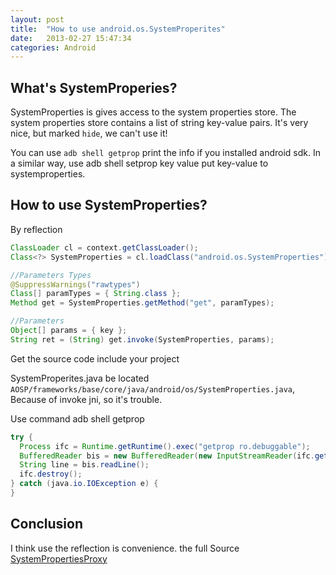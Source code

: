 ```yaml
---
layout: post
title:  "How to use android.os.SystemProperites"
date:   2013-02-27 15:47:34
categories: Android
---
```


What's SystemProperies?
-----------------------

SystemProperties is gives access to the system properties store. The system properties store contains a list of string key-value pairs. It's very nice, but marked `hide`, we can't use it!

You can use `adb shell getprop` print the info if you installed android sdk. In a similar way, use adb shell setprop key value put key-value to systemproperties.

How to use SystemProperties?
---------------------------

By reflection

```java
ClassLoader cl = context.getClassLoader();
Class<?> SystemProperties = cl.loadClass("android.os.SystemProperties");

//Parameters Types
@SuppressWarnings("rawtypes")
Class[] paramTypes = { String.class };
Method get = SystemProperties.getMethod("get", paramTypes);

//Parameters
Object[] params = { key };
String ret = (String) get.invoke(SystemProperties, params);
```

Get the source code include your project

  SystemProperites.java be located `AOSP/frameworks/base/core/java/android/os/SystemProperties.java`, Because of invoke jni, so it's trouble.

Use command adb shell getprop

```java
try {
  Process ifc = Runtime.getRuntime().exec("getprop ro.debuggable");
  BufferedReader bis = new BufferedReader(new InputStreamReader(ifc.getInputStream()));
  String line = bis.readLine();
  ifc.destroy();
} catch (java.io.IOException e) {
}
```

Conclusion
----------

I think use the reflection is convenience. the full Source [SystemPropertiesProxy](https://gist.github.com/crossle/5046538)

